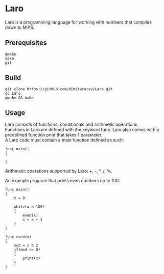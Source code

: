# Laro
Laro is a programming language for working with numbers that compiles down to MIPS.

## Prerequisites
```
qmake
make
git

```
## Build
```
git clone https://github.com/dimitaracev/Laro.git
cd Laro
qmake && make

```
## Usage

Laro consists of functions, conditionals and arithmetic operations.
<br>
Functions in Laro are defined with the keyword func. Laro also comes with a predefined function print that takes 1 parameter.
<br>
A Laro code must contain a main function defined as such:

```
func main()
{

}

```

Arithmetic operations supported by Laro: +, -, *, /, %.
<br>

An example program that prints even numbers up to 100:

```
func main()
{
    x = 0

    while(x < 100)
    {
        even(x)
        x = x + 1
    }
}

func even(x)
{
    mod = x % 2
    if(mod == 0)
    {
        print(x)
    }
}

```



